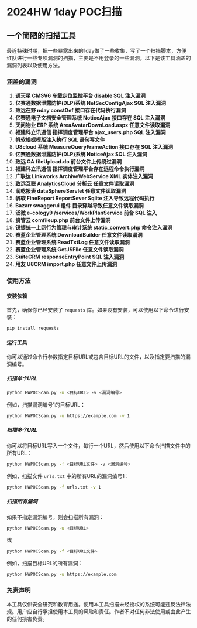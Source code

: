 # 2024HW 1day POC扫描

## 一个简陋的扫描工具

最近特殊时期，把一些暴露出来的1day做了一些收集，写了一个扫描脚本，方便红队进行一些专项漏洞的扫描，主要是不用登录的一些漏洞。以下是该工具涵盖的漏洞列表以及使用方法。

### 涵盖的漏洞

1. **通天星 CMSV6 车载定位监控平台 disable SQL 注入漏洞**
2. **亿赛通数据泄露防护(DLP)系统 NetSecConfigAjax SQL 注入漏洞**
3. **致远在野 nday constDef 接口存在代码执行漏洞**
4. **亿赛通电子文档安全管理系统 NoticeAjax 接口存在 SQL 注入漏洞**
5. **天问物业 ERP 系统 AreaAvatarDownLoad.aspx 任意文件读取漏洞**
6. **福建科立讯通信 指挥调度管理平台 ajax_users.php SQL 注入漏洞**
7. **帆软根据模版注入执行 SQL 语句写文件**
8. **U8cloud 系统 MeasureQueryFrameAction 接口存在 SQL 注入漏洞**
9. **亿赛通数据泄露防护(DLP)系统 NoticeAjax SQL 注入漏洞**
10. **致远 OA fileUpload.do 前台文件上传绕过漏洞**
11. **福建科立讯通信 指挥调度管理平台存在远程命令执行漏洞**
12. **广联达 Linkworks ArchiveWebService XML 实体注入漏洞**
13. **致远互联 AnalyticsCloud 分析云 任意文件读取漏洞**
14. **润乾报表 dataSphereServlet 任意文件读取漏洞**
15. **帆软 FineReport ReportSever Sqlite 注入导致远程代码执行**
16. **Bazarr swaggerui 组件 目录穿越导致任意文件读取漏洞**
17. **泛微 e-cology9 /services/WorkPlanService 前台 SQL 注入**
18. **资管云 comfileup.php 前台文件上传漏洞**
19. **锐捷统一上网行为管理与审计系统 static_convert.php 命令注入漏洞**
20. **赛蓝企业管理系统 DownloadBuilder 任意文件读取漏洞**
21. **赛蓝企业管理系统 ReadTxtLog 任意文件读取漏洞**
22. **赛蓝企业管理系统 GetJSFile 任意文件读取漏洞**
23. **SuiteCRM responseEntryPoint SQL 注入漏洞**
24. **用友 U8CRM import.php 任意文件上传漏洞**

### 使用方法

#### 安装依赖

首先，确保你已经安装了 `requests` 库。如果没有安装，可以使用以下命令进行安装：

```sh
pip install requests
```

#### 运行工具

你可以通过命令行参数指定目标URL或包含目标URL的文件，以及指定要扫描的漏洞编号。

##### 扫描单个URL

```sh
python HWPOCScan.py -u <目标URL> -v <漏洞编号>
```

例如，扫描漏洞编号1的目标URL：

```sh
python HWPOCScan.py -u https://example.com -v 1
```

##### 扫描多个URL

你可以将目标URL写入一个文件，每行一个URL，然后使用以下命令扫描文件中的所有URL：

```sh
python HWPOCScan.py -f <目标URL文件> -v <漏洞编号>
```

例如，扫描文件 `urls.txt` 中的所有URL的漏洞编号1：

```sh
python HWPOCScan.py -f urls.txt -v 1
```

##### 扫描所有漏洞

如果不指定漏洞编号，则会扫描所有漏洞：

```sh
python HWPOCScan.py -u <目标URL>
```

或

```sh
python HWPOCScan.py -f <目标URL文件>
```

例如，扫描目标URL的所有漏洞：

```sh
python HWPOCScan.py -u https://example.com
```

### 免责声明

本工具仅供安全研究和教育用途。使用本工具扫描未经授权的系统可能违反法律法规。用户应自行承担使用本工具的风险和责任。作者不对任何非法使用或由此产生的任何损害负责。